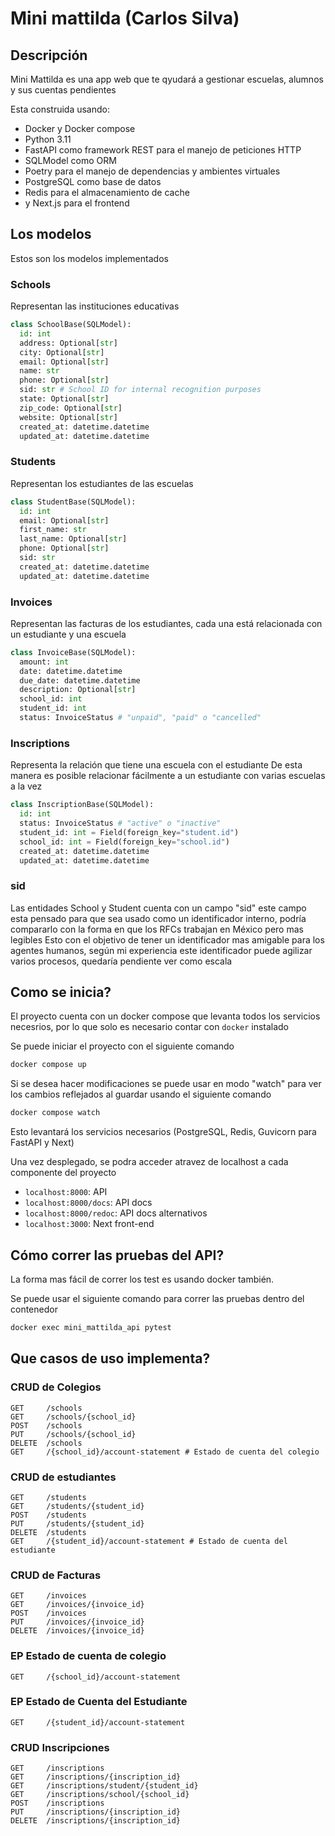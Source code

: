 # Mini mattilda (Carlos Silva)

## Descripción

Mini Mattilda es una app web que te qyudará a gestionar escuelas, alumnos y sus cuentas pendientes

Esta construida usando:

- Docker y Docker compose
- Python 3.11
- FastAPI como framework REST para el manejo de peticiones HTTP
- SQLModel como ORM
- Poetry para el manejo de dependencias y ambientes virtuales
- PostgreSQL como base de datos
- Redis para el almacenamiento de cache
- y Next.js para el frontend

## Los modelos

Estos son los modelos implementados

### Schools

Representan las instituciones educativas

```python
class SchoolBase(SQLModel):
  id: int
  address: Optional[str]
  city: Optional[str]
  email: Optional[str]
  name: str
  phone: Optional[str]
  sid: str # School ID for internal recognition purposes
  state: Optional[str]
  zip_code: Optional[str]
  website: Optional[str]
  created_at: datetime.datetime
  updated_at: datetime.datetime
```

### Students

Representan los estudiantes de las escuelas

```python
class StudentBase(SQLModel):
  id: int
  email: Optional[str]
  first_name: str
  last_name: Optional[str]
  phone: Optional[str]
  sid: str
  created_at: datetime.datetime
  updated_at: datetime.datetime
```

### Invoices

Representan las facturas de los estudiantes, cada una está relacionada con un estudiante y una escuela

```python
class InvoiceBase(SQLModel):
  amount: int
  date: datetime.datetime
  due_date: datetime.datetime
  description: Optional[str]
  school_id: int
  student_id: int
  status: InvoiceStatus # "unpaid", "paid" o "cancelled"
```

### Inscriptions

Representa la relación que tiene una escuela con el estudiante
De esta manera es posible relacionar fácilmente a un estudiante con varias escuelas a la vez

```python
class InscriptionBase(SQLModel):
  id: int
  status: InvoiceStatus # "active" o "inactive"
  student_id: int = Field(foreign_key="student.id")
  school_id: int = Field(foreign_key="school.id")
  created_at: datetime.datetime
  updated_at: datetime.datetime
```

### sid

Las entidades School y Student cuenta con un campo "sid" este campo esta pensado para que sea usado como un identificador interno, podría compararlo con la forma en que los RFCs trabajan en México pero mas legibles
Esto con el objetivo de tener un identificador mas amigable para los agentes humanos, según mi experiencia este identificador puede agilizar varios procesos, quedaría pendiente ver como escala

## Como se inicia?

El proyecto cuenta con un docker compose que levanta todos los servicios necesrios, por lo que solo es necesario contar con `docker` instalado

Se puede iniciar el proyecto con el siguiente comando

```bash
docker compose up
```

Si se desea hacer modificaciones se puede usar en modo "watch" para ver los cambios reflejados al guardar usando el siguiente comando

```bash
docker compose watch
```

Esto levantará los servicios necesarios (PostgreSQL, Redis, Guvicorn para FastAPI y Next)

Una vez desplegado, se podra acceder atravez de localhost a cada componente del proyecto

- `localhost:8000`: API
- `localhost:8000/docs`: API docs
- `localhost:8000/redoc`: API docs alternativos
- `localhost:3000`: Next front-end

## Cómo correr las pruebas del API?

La forma mas fácil de correr los test es usando docker también.

Se puede usar el siguiente comando para correr las pruebas dentro del contenedor

```bash
docker exec mini_mattilda_api pytest
```

## Que casos de uso implementa?

### CRUD de Colegios

```
GET     /schools
GET     /schools/{school_id}
POST    /schools
PUT     /schools/{school_id}
DELETE  /schools
GET     /{school_id}/account-statement # Estado de cuenta del colegio
```

### CRUD de estudiantes

```
GET     /students
GET     /students/{student_id}
POST    /students
PUT     /students/{student_id}
DELETE  /students
GET     /{student_id}/account-statement # Estado de cuenta del estudiante
```

### CRUD de Facturas

```
GET     /invoices
GET     /invoices/{invoice_id}
POST    /invoices
PUT     /invoices/{invoice_id}
DELETE  /invoices/{invoice_id}
```

### EP Estado de cuenta de colegio

```
GET     /{school_id}/account-statement
```

### EP Estado de Cuenta del Estudiante

```
GET     /{student_id}/account-statement
```

### CRUD Inscripciones

```
GET     /inscriptions
GET     /inscriptions/{inscription_id}
GET     /inscriptions/student/{student_id}
GET     /inscriptions/school/{school_id}
POST    /inscriptions
PUT     /inscriptions/{inscription_id}
DELETE  /inscriptions/{inscription_id}
```
